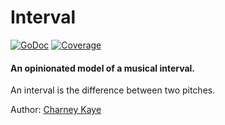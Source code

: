 # Interval

[![GoDoc](https://godoc.org/gopkg.in/music.v0/interval?status.svg)](https://godoc.org/gopkg.in/music.v0/interval) [![Coverage](https://img.shields.io/badge/coverage-100%-brightgreen.svg?style=flat)](https://gocover.io/gopkg.in/music.v0/interval) 

#### An opinionated model of a musical interval.

An interval is the difference between two pitches.

Author: [Charney Kaye](http://w.charney.io)
